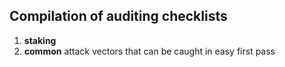 ## Compilation of auditing checklists

1. **staking**
2. **common** attack vectors that can be caught in easy first pass
